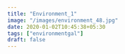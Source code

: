 ```yaml
---
title: "Environment_1"
image: "/images/environment_48.jpg"
date: 2020-01-02T10:45:38+05:30
tags: ["environmentgal"]
draft: false
---
```



